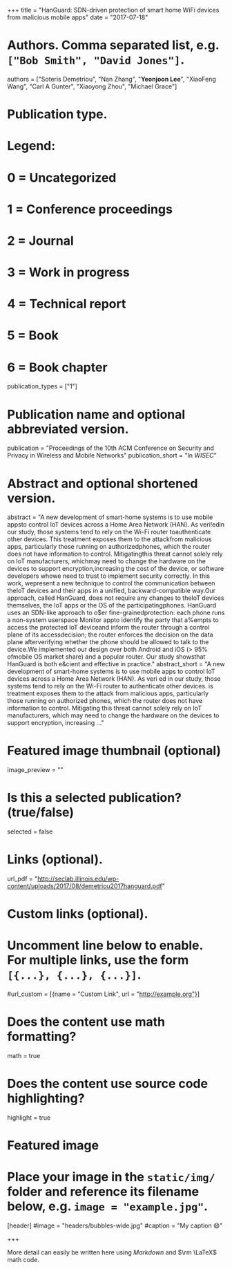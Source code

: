 +++
title = "HanGuard: SDN-driven protection of smart home WiFi devices from malicious mobile apps"
date = "2017-07-18"

# Authors. Comma separated list, e.g. `["Bob Smith", "David Jones"]`.
authors = ["Soteris Demetriou", "Nan Zhang", "**Yeonjoon Lee**", "XiaoFeng Wang", "Carl A Gunter", "Xiaoyong Zhou", "Michael Grace"]

# Publication type.
# Legend:
# 0 = Uncategorized
# 1 = Conference proceedings
# 2 = Journal
# 3 = Work in progress
# 4 = Technical report
# 5 = Book
# 6 = Book chapter
publication_types = ["1"]

# Publication name and optional abbreviated version.
publication = "Proceedings of the 10th ACM Conference on Security and Privacy in Wireless and Mobile Networks"
publication_short = "In *WISEC*"

# Abstract and optional shortened version.
abstract = "A new development of smart-home systems is to use mobile appsto control IoT devices across a Home Area Network (HAN). As veri!edin our study, those systems tend to rely on the Wi-Fi router toauthenticate other devices. This treatment exposes them to the attackfrom malicious apps, particularly those running on authorizedphones, which the router does not have information to control. Mitigatingthis threat cannot solely rely on IoT manufacturers, whichmay need to change the hardware on the devices to support encryption,increasing the cost of the device, or software developers whowe need to trust to implement security correctly. In this work, wepresent a new technique to control the communication between theIoT devices and their apps in a unified, backward-compatible way.Our approach, called HanGuard, does not require any changes to theIoT devices themselves, the IoT apps or the OS of the participatingphones. HanGuard uses an SDN-like approach to o$er fine-grainedprotection: each phone runs a non-system userspace Monitor appto identify the party that a%empts to access the protected IoT deviceand inform the router through a control plane of its accessdecision; the router enforces the decision on the data plane afterverifying whether the phone should be allowed to talk to the device.We implemented our design over both Android and iOS (> 95% ofmobile OS market share) and a popular router. Our study showsthat HanGuard is both e&cient and effective in practice."
abstract_short = "A new development of smart-home systems is to use mobile apps to control IoT devices across a Home Area Network (HAN). As veri ed in our study, those systems tend to rely on the Wi-Fi router to authenticate other devices. is treatment exposes them to the attack from malicious apps, particularly those running on authorized phones, which the router does not have information to control. Mitigating this threat cannot solely rely on IoT manufacturers, which may need to change the hardware on the devices to support encryption, increasing ..."


# Featured image thumbnail (optional)
image_preview = ""

# Is this a selected publication? (true/false)
selected = false


# Links (optional).
url_pdf = "http://seclab.illinois.edu/wp-content/uploads/2017/08/demetriou2017hanguard.pdf"


# Custom links (optional).
#   Uncomment line below to enable. For multiple links, use the form `[{...}, {...}, {...}]`.
#url_custom = [{name = "Custom Link", url = "http://example.org"}]

# Does the content use math formatting?
math = true

# Does the content use source code highlighting?
highlight = true

# Featured image
# Place your image in the `static/img/` folder and reference its filename below, e.g. `image = "example.jpg"`.
[header]
#image = "headers/bubbles-wide.jpg"
#caption = "My caption :smile:"

+++

More detail can easily be written here using *Markdown* and $\rm \LaTeX$ math code.
